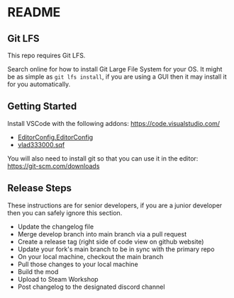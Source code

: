 # README

## Git LFS
This repo requires Git LFS.

Search online for how to install Git Large File System for your OS. It might be as simple as `git lfs install`, if you are using a GUI then it may install it for you automatically.

## Getting Started
Install VSCode with the following addons: https://code.visualstudio.com/
* [EditorConfig.EditorConfig](https://marketplace.visualstudio.com/items?itemName=EditorConfig.EditorConfig)
* [vlad333000.sqf](https://marketplace.visualstudio.com/items?itemName=vlad333000.sqf)

You will also need to install git so that you can use it in the editor: https://git-scm.com/downloads

## Release Steps
These instructions are for senior developers, if you are a junior developer then you can safely ignore this section.
 * Update the changelog file
 * Merge develop branch into main branch via a pull request
 * Create a release tag (right side of code view on github website)
 * Update your fork's main branch to be in sync with the primary repo
 * On your local machine, checkout the main branch
 * Pull those changes to your local machine
 * Build the mod
 * Upload to Steam Workshop
 * Post changelog to the designated discord channel


<!-- this is a test -->
